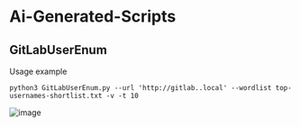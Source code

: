 # Ai-Generated-Scripts
## GitLabUserEnum
Usage example
```
python3 GitLabUserEnum.py --url 'http://gitlab..local' --wordlist top-usernames-shortlist.txt -v -t 10
```
![image](https://github.com/user-attachments/assets/457e58d0-5984-4dcc-be97-7bc1d35fb70f)
